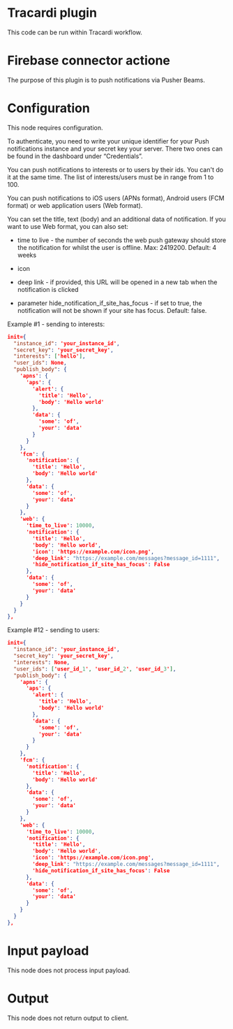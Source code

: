 # Tracardi plugin

This code can be run within Tracardi workflow.

# Firebase connector actione

The purpose of this plugin is to push notifications via Pusher Beams.

# Configuration

This node requires configuration. 

To authenticate, you need to write your unique identifier for your Push 
notifications instance and your secret key your server. There two ones 
can be found in the dashboard under “Credentials”.

You can push notifications to interests or to users by their ids. You can't do 
it at the same time. The list of interests/users must be in range from 1 to 100.

You can push notifications to iOS users (APNs format), Android users (FCM format)
or web application users (Web format).

You can set the title, text (body) and an additional data of notification. If you 
want to use Web format, you can also set:
* time to live - the number of seconds the web push gateway should store the 
  notification for whilst the user is offline. Max: 2419200. Default: 4 weeks
  
* icon 

* deep link - if provided, this URL will be opened in a new tab when the notification 
  is clicked
  
* parameter hide_notification_if_site_has_focus - if set to true, the notification will 
  not be shown if your site has focus. Default: false.

Example #1 - sending to interests:

```json
init={
  "instance_id": 'your_instance_id',
  "secret_key": 'your_secret_key',
  "interests": ['hello'],
  "user_ids": None,
  "publish_body": {
    'apns': {
      'aps': {
        'alert': {
          'title': 'Hello',
          'body': 'Hello world'
        },
        'data': {
          'some': 'of',
          'your': 'data'
        }
      }
    },   
    'fcm': {
      'notification': {
        'title': 'Hello',
        'body': 'Hello world'
      },
      'data': {
        'some': 'of',
        'your': 'data'
      }
    },
    'web': {
      'time_to_live': 10000,
      'notification': {
        'title': 'Hello',
        'body': 'Hello world',
        'icon': 'https://example.com/icon.png',
        'deep_link': "https://example.com/messages?message_id=1111",
        'hide_notification_if_site_has_focus': False
      },
      'data': {
        'some': 'of',
        'your': 'data'
      }
    }
  }
},
```

Example #12 - sending to users:

```json
init={
  "instance_id": 'your_instance_id',
  "secret_key": 'your_secret_key',
  "interests": None,
  "user_ids": ['user_id_1', 'user_id_2', 'user_id_3'],
  "publish_body": {
    'apns': {
      'aps': {
        'alert': {
          'title': 'Hello',
          'body': 'Hello world'
        },
        'data': {
          'some': 'of',
          'your': 'data'
        }
      }
    },   
    'fcm': {
      'notification': {
        'title': 'Hello',
        'body': 'Hello world'
      },
      'data': {
        'some': 'of',
        'your': 'data'
      }
    },
    'web': {
      'time_to_live': 10000,
      'notification': {
        'title': 'Hello',
        'body': 'Hello world',
        'icon': 'https://example.com/icon.png',
        'deep_link': "https://example.com/messages?message_id=1111",
        'hide_notification_if_site_has_focus': False
      },
      'data': {
        'some': 'of',
        'your': 'data'
      }
    }
  }
},
```

# Input payload

This node does not process input payload.

# Output

This node does not return output to client.
